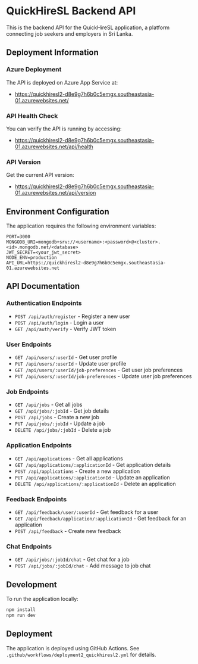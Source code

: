 # QuickHireSL Backend API

This is the backend API for the QuickHireSL application, a platform connecting job seekers and employers in Sri Lanka.

## Deployment Information

### Azure Deployment

The API is deployed on Azure App Service at:
- https://quickhiresl2-d8e9g7h6b0c5emgx.southeastasia-01.azurewebsites.net/

### API Health Check

You can verify the API is running by accessing:
- https://quickhiresl2-d8e9g7h6b0c5emgx.southeastasia-01.azurewebsites.net/api/health

### API Version

Get the current API version:
- https://quickhiresl2-d8e9g7h6b0c5emgx.southeastasia-01.azurewebsites.net/api/version

## Environment Configuration

The application requires the following environment variables:

```
PORT=3000
MONGODB_URI=mongodb+srv://<username>:<password>@<cluster>.<id>.mongodb.net/<database>
JWT_SECRET=<your_jwt_secret>
NODE_ENV=production
API_URL=https://quickhiresl2-d8e9g7h6b0c5emgx.southeastasia-01.azurewebsites.net
```

## API Documentation

### Authentication Endpoints

- `POST /api/auth/register` - Register a new user
- `POST /api/auth/login` - Login a user
- `GET /api/auth/verify` - Verify JWT token

### User Endpoints

- `GET /api/users/:userId` - Get user profile
- `PUT /api/users/:userId` - Update user profile
- `GET /api/users/:userId/job-preferences` - Get user job preferences
- `PUT /api/users/:userId/job-preferences` - Update user job preferences

### Job Endpoints

- `GET /api/jobs` - Get all jobs
- `GET /api/jobs/:jobId` - Get job details
- `POST /api/jobs` - Create a new job
- `PUT /api/jobs/:jobId` - Update a job
- `DELETE /api/jobs/:jobId` - Delete a job

### Application Endpoints

- `GET /api/applications` - Get all applications
- `GET /api/applications/:applicationId` - Get application details
- `POST /api/applications` - Create a new application
- `PUT /api/applications/:applicationId` - Update an application
- `DELETE /api/applications/:applicationId` - Delete an application

### Feedback Endpoints

- `GET /api/feedback/user/:userId` - Get feedback for a user
- `GET /api/feedback/application/:applicationId` - Get feedback for an application
- `POST /api/feedback` - Create new feedback

### Chat Endpoints

- `GET /api/jobs/:jobId/chat` - Get chat for a job
- `POST /api/jobs/:jobId/chat` - Add message to job chat

## Development

To run the application locally:

```bash
npm install
npm run dev
```

## Deployment

The application is deployed using GitHub Actions. See `.github/workflows/deployment2_quickhiresl2.yml` for details.
